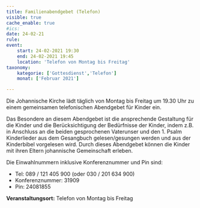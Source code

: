 ```yaml
---
title: Familienabendgebet (Telefon)
visible: true
cache_enable: true
#ics: 
date: 24-02-21
rule: 
event:
	start: 24-02-2021 19:30
	end: 24-02-2021 19:45
	location: 'Telefon von Montag bis Freitag'
taxonomy:
	kategorie: ['Gottesdienst','Telefon']
	monat: ['Februar 2021']

---
```

Die Johannische Kirche lädt täglich von Montag bis Freitag um 19.30 Uhr zu einem gemeinsamen telefonischen Abendgebet für Kinder ein.

Das Besondere an diesem Abendgebet ist die ansprechende Gestaltung für die Kinder und die Berücksichtigung der Bedürfnisse der Kinder, indem z.B. in Anschluss an die beiden gesprochenen Vaterunser und den 1. Psalm Kinderlieder aus dem Gesangbuch gelesen/gesungen werden und aus der Kinderbibel vorgelesen wird. Durch dieses Abendgebet können die Kinder mit ihren Eltern johannische Gemeinschaft erleben.

Die Einwahlnummern inklusive Konferenznummer und Pin sind:
* Tel: 089 / 121 405 900 (oder 030 / 201 634 900)
* Konferenznummer: 31909 
* Pin: 24081855



**Veranstaltungsort:** Telefon von Montag bis Freitag

